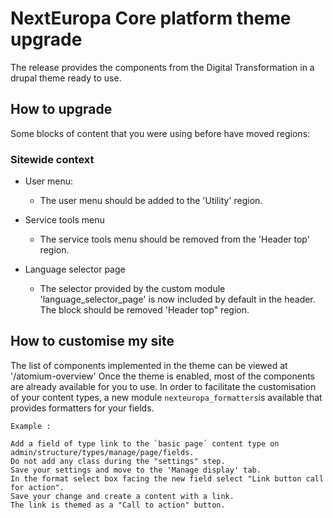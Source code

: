 # NextEuropa Core platform theme upgrade

  The release provides the components from the Digital Transformation in a drupal theme ready to use.

 ## How to upgrade
  Some blocks of content that you were using before have moved regions:
 
 ### Sitewide context
 
  * User menu: 
    - The user menu should be added to the 'Utility' region.
 
  * Service tools menu
    - The service tools menu should be removed from the 'Header top' region.
   
  * Language selector page
    - The selector provided by the custom module 'language_selector_page' is now included by default in the header.
  The block should be removed  'Header top" region.
   
   ## How to customise my site
   
   The list of components implemented in the theme can be viewed at '/atomium-overview'
   Once the theme is enabled, most of the components are already available for you to use.
   In order to facilitate the customisation of your content types, a new module `nexteuropa_formatters`is available that provides formatters for your fields.
   
    Example :

    Add a field of type link to the `basic page´ content type on admin/structure/types/manage/page/fields.
    Do not add any class during the "settings" step.
    Save your settings and move to the 'Manage display' tab.
    In the format select box facing the new field select "Link button call for action".
    Save your change and create a content with a link.
    The link is themed as a "Call to action" button.
